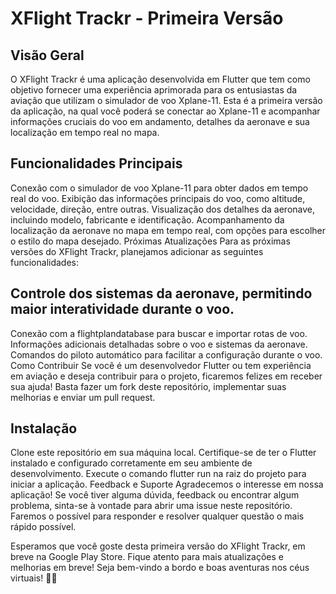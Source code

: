# XFlight Trackr - Primeira Versão

## Visão Geral
O XFlight Trackr é uma aplicação desenvolvida em Flutter que tem como objetivo fornecer uma experiência aprimorada para os entusiastas da aviação que utilizam o simulador de voo Xplane-11. Esta é a primeira versão da aplicação, na qual você poderá se conectar ao Xplane-11 e acompanhar informações cruciais do voo em andamento, detalhes da aeronave e sua localização em tempo real no mapa.

## Funcionalidades Principais
Conexão com o simulador de voo Xplane-11 para obter dados em tempo real do voo.
Exibição das informações principais do voo, como altitude, velocidade, direção, entre outras.
Visualização dos detalhes da aeronave, incluindo modelo, fabricante e identificação.
Acompanhamento da localização da aeronave no mapa em tempo real, com opções para escolher o estilo do mapa desejado.
Próximas Atualizações
Para as próximas versões do XFlight Trackr, planejamos adicionar as seguintes funcionalidades:

## Controle dos sistemas da aeronave, permitindo maior interatividade durante o voo.
Conexão com a flightplandatabase para buscar e importar rotas de voo.
Informações adicionais detalhadas sobre o voo e sistemas da aeronave.
Comandos do piloto automático para facilitar a configuração durante o voo.
Como Contribuir
Se você é um desenvolvedor Flutter ou tem experiência em aviação e deseja contribuir para o projeto, ficaremos felizes em receber sua ajuda! Basta fazer um fork deste repositório, implementar suas melhorias e enviar um pull request.

## Instalação
Clone este repositório em sua máquina local.
Certifique-se de ter o Flutter instalado e configurado corretamente em seu ambiente de desenvolvimento.
Execute o comando flutter run na raiz do projeto para iniciar a aplicação.
Feedback e Suporte
Agradecemos o interesse em nossa aplicação! Se você tiver alguma dúvida, feedback ou encontrar algum problema, sinta-se à vontade para abrir uma issue neste repositório. Faremos o possível para responder e resolver qualquer questão o mais rápido possível.


Esperamos que você goste desta primeira versão do XFlight Trackr, em breve na Google Play Store. Fique atento para mais atualizações e melhorias em breve! Seja bem-vindo a bordo e boas aventuras nos céus virtuais! 🛫✨
